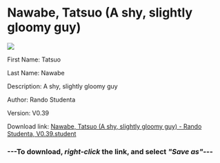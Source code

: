 # Nawabe, Tatsuo (A shy, slightly gloomy guy)

<img src = "https://raw.githubusercontent.com/Arbiter1223/Daigaku-Gurashi-Custom-Students/master/Students/Files/Nawabe%2C%20Tatsuo%20(A%20shy%2C%20slightly%20gloomy%20guy).png">

First Name: Tatsuo

Last Name: Nawabe

Description: A shy, slightly gloomy guy

Author: Rando Studenta

Version: V0.39

Download link: <a href="https://raw.githubusercontent.com/Arbiter1223/Daigaku-Gurashi-Custom-Students/master/Students/Files/Nawabe%2C%20Tatsuo%20(A%20shy%2C%20slightly%20gloomy%20guy)%20-%20Rando%20Studenta%2C%20V0.39.student">Nawabe, Tatsuo (A shy, slightly gloomy guy) - Rando Studenta, V0.39.student</a>

### ---**To download, _right-click_ the link, and select _"Save as"_**---
